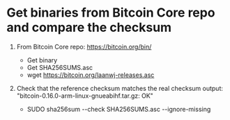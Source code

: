 # Get binaries from Bitcoin Core repo and compare the checksum

1. From Bitcoin Core repo: https://bitcoin.org/bin/
    * Get binary 
    * Get SHA256SUMS.asc
    * wget https://bitcoin.org/laanwj-releases.asc

2. Check that the reference checksum matches the real checksum
output: "bitcoin-0.16.0-arm-linux-gnueabihf.tar.gz: OK"

    * SUDO sha256sum --check SHA256SUMS.asc --ignore-missing
